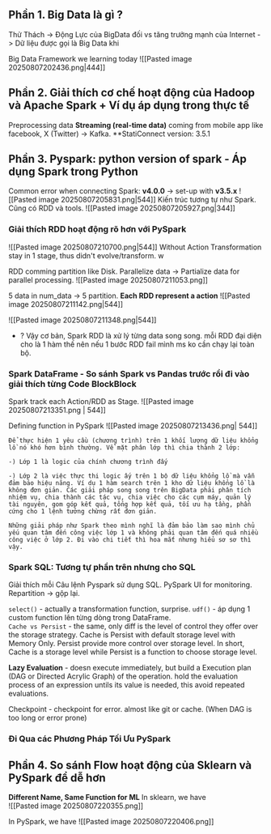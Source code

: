 ## Phần 1. Big Data là gì ?
Thử Thách -> Động Lực của BigData đối vs tăng trưởng mạnh của Internet  -> Dữ liệu được gọi là  Big Data khi   

Big Data Framework we learning today
![[Pasted image 20250807202436.png|444]]

## Phần 2. Giải thích cơ chế hoạt động của Hadoop và Apache Spark + Ví dụ áp dụng trong thực tế

Preprocessing data
	**Streaming (real-time data)** coming from mobile app like facebook, X (Twitter) -> Kafka.
	**StatiConnect version: 3.5.1

## Phần 3. Pyspark: python version of spark - Áp dụng Spark trong Python

Common error when connecting Spark: **v4.0.0** -> set-up with **v3.5.x**
![[Pasted image 20250807205831.png|544]]
Kiến trúc tương tự như Spark. Cũng có RDD và tools.
![[Pasted image 20250807205927.png|344]]

### Giải thích RDD hoạt động rõ hơn với PySpark
![[Pasted image 20250807210700.png|544]]
Without Action Transformation stay in 1 stage, thus didn't evolve/transform.
w

RDD comming partition like Disk. Parallelize data -> Partialize data for parallel processing.
![[Pasted image 20250807211053.png]]

5 data in num_data -> 5 partition. 
**Each RDD represent a action**
![[Pasted image 20250807211142.png|544]]

![[Pasted image 20250807211348.png|544]]

+ ? Vậy cơ bản, Spark RDD là xử lý từng data song song. mỗi RDD đại diện cho là 1 hàm thế nên nếu 1 bước RDD fail mình ms ko cần chạy lại toàn bộ.


### Spark DataFrame - So sánh Spark vs Pandas trước rồi đi vào giải thích từng Code BlockBlock
Spark track each Action/RDD as Stage. 
![[Pasted image 20250807213351.png | 544]]

Defining function in PySpark
![[Pasted image 20250807213436.png| 544]]

```ad-abstract
Để thực hiện 1 yêu cầu (chương trình) trên 1 khối lượng dữ liệu khổng lồ nó khó hơn bình thường. Về mặt phân lớp thì chia thành 2 lớp:  
  
-) Lớp 1 là logic của chính chương trình đấy  
  
-) Lớp 2 là việc thực thi logic ấy trên 1 bộ dữ liệu khổng lồ mà vẫn đảm bảo hiệu năng. Ví dụ 1 hàm search trên 1 kho dữ liệu khổng lồ là không đơn giản. Các giải pháp song song trên BigData phải phân tích nhiệm vụ, chia thành các tác vụ, chia việc cho các cụm máy, quản lý tài nguyên, gom góp kết quả, tổng hợp kết quả, tối ưu hạ tầng, phần cứng cho 1 lệnh tưởng chừng rất đơn giản.  
  
Những giải pháp như Spark theo mình nghĩ là đảm bảo làm sao mình chủ yếu quan tâm đến công việc lớp 1 và không phải quan tâm đến quá nhiều công việc ở lớp 2. Đi vào chi tiết thì hoa mắt nhưng hiểu sơ sơ thì vậy.
```

### Spark SQL: Tương tự phần trên nhưng cho SQL
Giải thích mỗi Câu lệnh Pyspark sử dụng SQL.
PySpark UI for monitoring.
Repartition -> gộp lại. 

`select()` - actually a transformation function, surprise.
`udf()` - áp dụng 1 custom function lên từng dòng trong DataFrame.  
`Cache vs Persist` - the same, only diff is the level of control they offer over the storage strategy.
	Cache is Persist with default storage level with Memory Only. Persist provide more control over storage level. In short, Cache is a storage level while Persist is a function to choose storage level.  

**Lazy Evaluation** - doesn execute immediately, but build a Execution plan (DAG or Directed Acrylic Graph) of the operation. 
	hold the evaluation process of an expression untils its value is needed, this avoid repeated evaluations.
	
Checkpoint - checkpoint for error. almost like git or cache. (When DAG is too long or error prone)

### Đi Qua các Phương Pháp Tối Ưu PySpark



## Phần 4. So sánh Flow hoạt động của Sklearn và PySpark để dễ hơn
**Different Name, Same Function for ML**
In sklearn, we have  
![[Pasted image 20250807220355.png]]

In PySpark, we have
![[Pasted image 20250807220406.png]]

